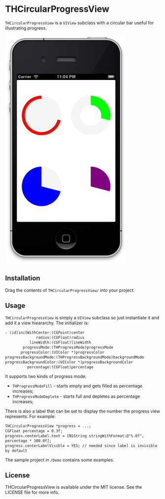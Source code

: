 # THCircularProgressView

`THCircularProgressView` is a `UIView` subclass with a circular bar useful for illustrating progress.

![Screenshot](Screenshot.png)

## Installation

Drag the contents of `THCircularProgressView/` into your project.

## Usage

`THCircularProgressView` is simply a `UIView` subclass so just instantiate it and add it a view hieararchy. The initializer is:

```objc
- (id)initWithCenter:(CGPoint)center
              radius:(CGFloat)radius
           lineWidth:(CGFloat)lineWidth
        progressMode:(THProgressMode)progressMode
       progressColor:(UIColor *)progressColor
progressBackgroundMode:(THProgressBackgroundMode)backgroundMode
progressBackgroundColor:(UIColor *)progressBackgroundColor
          percentage:(CGFloat)percentage
```

It supports two kinds of progress mode:
* `THProgressModeFill` - starts empty and gets filled as percentage increases;
* `THProgressModeDeplete` - starts full and depletes as percentage increases;

There is also a label that can be set to display the number the progress view represents. For example:

```objc
THCircularProgressView *progress = ...;
CGFloat percentage = 0.3f;
progress.centerLabel.text = [NSString stringWithFormat:@"%.0f", percentage * 100.0f];
progress.centerLabelVisible = YES; // needed since label is invisible by default
```

The sample project in `/Demo` contains some examples.

## License

THCircularProgressView is available under the MIT license. See the LICENSE file for more info.

